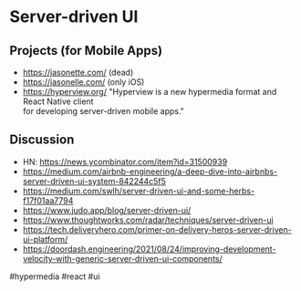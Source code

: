 # Server-driven UI

## Projects (for Mobile Apps)
- https://jasonette.com/ (dead)
- https://jasonelle.com/ (only iOS)
- https://hyperview.org/ "Hyperview is a new hypermedia format and React Native client  
for developing server-driven mobile apps."

## Discussion
- HN: https://news.ycombinator.com/item?id=31500939
- https://medium.com/airbnb-engineering/a-deep-dive-into-airbnbs-server-driven-ui-system-842244c5f5
- https://medium.com/swlh/server-driven-ui-and-some-herbs-f17f01aa7794
- https://www.judo.app/blog/server-driven-ui/
- https://www.thoughtworks.com/radar/techniques/server-driven-ui
- https://tech.deliveryhero.com/primer-on-delivery-heros-server-driven-ui-platform/
- https://doordash.engineering/2021/08/24/improving-development-velocity-with-generic-server-driven-ui-components/

<!-- Keywords -->
#hypermedia #react #ui
<!-- /Keywords -->
